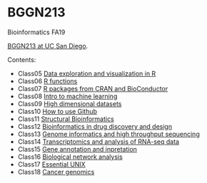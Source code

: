 # BGGN213
Bioinformatics FA19

[BGGN213 at UC San Diego](https://bioboot.github.io/bggn213_F19/).

Contents:
- Class05 [Data exploration and visualization in R]()
- Class06 [R functions](https://github.com/lwlin/BGGN213/blob/master/class06/class06.md)
- Class07 [R packages from CRAN and BioConductor]()
- Class08 [Intro to machine learning]()
- Class09 [High dimensional datasets]()
- Class10 [How to use Github]()
- Class11 [Structural Bioinformatics]()
- Class12 [Bioinformatics in drug discovery and design]()
- Class13 [Genome informatics and high throughput sequencing]()
- Class14 [Transcriptomics and analysis of RNA-seq data]()
- Class15 [Gene annotation and inpretation]()
- Class16 [Biological network analysis]()
- Class17 [Essential UNIX]()
- Class18 [Cancer genomics]()
